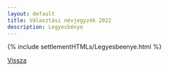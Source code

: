 ```yaml
---
layout: default
title: Választási névjegyzék 2022
description: Legyesbénye
---
```


{% include settlementHTMLs/Legyesbeenye.html %}

[Vissza](../)